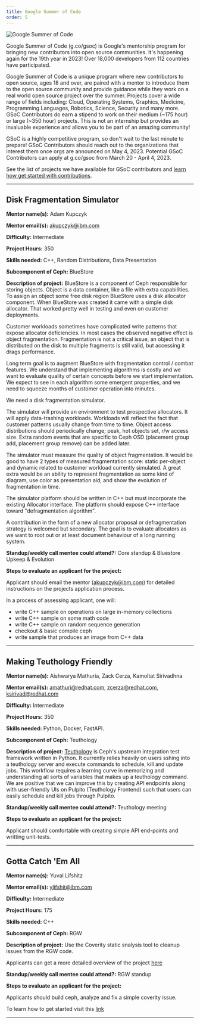 ```yaml
---
title: Google Summer of Code
order: 5
---
```


![Google Summer of Code](/assets/bitmaps/hero-gsoc.png)

Google Summer of Code (g.co/gsoc) is Google's mentorship program for bringing
new contributors into open source communities. It's happening again for the
19th year in 2023! Over 18,000 developers from 112 countries have participated.

Google Summer of Code is a unique program where new contributors to open
source, ages 18 and over, are paired with a mentor to introduce them to the
open source community and provide guidance while they work on a real world open
source project over the summer. Projects cover a wide range of fields
including: Cloud, Operating Systems, Graphics, Medicine, Programming Languages,
Robotics, Science, Security and many more. GSoC Contributors do earn a stipend
to work on their medium (~175 hour) or large (~350 hour) projects. This is not
an internship but provides an invaluable experience and allows you to be part
of an amazing community!

GSoC is a highly competitive program, so don't wait to the last minute to
prepare! GSoC Contributors should reach out to the organizations that interest
them once orgs are announced on May 4, 2023. Potential GSoC Contributors can
apply at g.co/gsoc from March 20 - April 4, 2023.

See the list of projects we have available for GSoC contributors and [learn how
get started with contributions](https://ceph.io/en/developers/contribute/).

<hr class="hr">

## Disk Fragmentation Simulator

**Mentor name(s):** Adam Kupczyk

**Mentor email(s):** akupczyk@ibm.com

**Difficulty:** Intermediate

**Project Hours:** 350

**Skills needed:** C++, Random Distributions, Data Presentation

**Subcomponent of Ceph:** BlueStore

**Description of project:**
BlueStore is a component of Ceph responsible for storing objects.
Object is a data container, like a file with extra capabilities.
To assign an object some free disk region BlueStore uses a disk allocator component.
When BlueStore was created it came with a simple disk allocator.
That worked pretty well in testing and even on customer deployments.

Customer workloads sometimes have complicated write patterns that expose allocator
deficiencies. In most cases the observed negative effect is object fragmentation.
Fragmentation is not a critical issue, an object that is distributed on the disk to
multiple fragments is still valid, but accessing it drags performance.

Long term goal is to augment BlueStore with fragmentation control / combat features.
We understand that implementing algorithms is costly and we want to evaluate
quality of certain concepts before we start implementation.
We expect to see in each algorithm some emergent properties, and we need
to squeeze months of customer operation into minutes.

We need a disk fragmentation simulator.

The simulator will provide an environment to test prospective allocators.
It will apply data-trashing workloads. Workloads will reflect the fact that
customer patterns usually change from time to time. Object access distributions should
periodically change; peak, hot objects set, r/w access size. Extra random events
that are specific to Ceph OSD (placement group add, placement group remove) can be added later.

The simulator must measure the quality of object fragmentation. It would be good
to have 2 types of measured fragmentation score: static per-object and dynamic related
to customer workload currently simulated. A great extra would be an ability to
represent fragmentation as some kind of diagram, use color as presentation aid, and show
the evolution of fragmentation in time.

The simulator platform should be written in C++ but must incorporate the existing Allocator interface.
The platform should expose C++ interface toward "defragmentation algorithm".

A contribution in the form of a new allocator proposal or defragmentation strategy is welcomed but secondary.
The goal is to evaluate allocators as we want to root out or at least document behaviour of a long running system.

**Standup/weekly call mentee could attend?:** Core standup & Bluestore Upkeep & Evolution

**Steps to evaluate an applicant for the project:**

Applicant should email the mentor (akupczyk@ibm.com) for detailed instructions on the projects application process.

In a process of assessing applicant, one will:
- write C++ sample on operations on large in-memory collections
- write C++ sample on some math code
- write C++ sample on random sequence generation
- checkout & basic compile ceph
- write sample that produces an image from C++ data

<hr class="hr">

## Making Teuthology Friendly

**Mentor name(s):** Aishwarya Mathuria, Zack Cerza, Kamoltat Sirivadhna

**Mentor email(s):** amathuri@redhat.com, zcerza@redhat.com, ksirivad@redhat.com

**Difficulty:** Intermediate

**Project Hours:** 350

**Skills needed:** Python, Docker, FastAPI.

**Subcomponent of Ceph:** Teuthology

**Description of project:**
[Teuthology](https://github.com/ceph/teuthology/tree/master/docs) is Ceph's upstream integration test framework written in Python. It currently relies
heavily on users sshing into a teuthology server and execute commands to schedule, kill and update jobs.
This workflow requires a learning curve in memorizing and understanding all sorts of variables that makes up
a teuthology command. We are positive that we can improve this by creating API endpoints along with user-friendly UIs on Pulpito (Teuthology Frontend)
such that users can easily schedule and kill jobs through Pulpito.

**Standup/weekly call mentee could attend?:** Teuthology meeting

**Steps to evaluate an applicant for the project:**

Applicant should comfortable with creating simple API end-points and writting unit-tests.

<hr class="hr">

## Gotta Catch 'Em All

**Mentor name(s):** Yuval Lifshitz

**Mentor email(s):** ylifshit@ibm.com

**Difficulty:** Intermediate

**Project Hours:** 175

**Skills needed:** C++

**Subcomponent of Ceph:** RGW

**Description of project:** 
Use the Coverity static snalysis tool to cleanup issues from the RGW code.

Applicants can get a more detailed overview of the project [here](https://gist.github.com/yuvalif/71a5c827a16269554c1a7f8f15234f09)

**Standup/weekly call mentee could attend?:** RGW standup

**Steps to evaluate an applicant for the project:**

Applicants should build ceph, analyze and fix a simple coverity issue. 

To learn how to get started visit this [link](https://gist.github.com/yuvalif/71a5c827a16269554c1a7f8f15234f09)

<hr class="hr">

